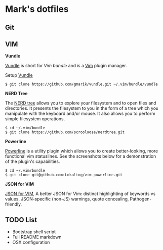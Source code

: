 Mark's dotfiles
==================

Git 
---

VIM
---

**Vundle**

[Vundle] is short for _Vim bundle_ and is a [Vim] plugin manager.

Setup [Vundle]

```
$ git clone https://github.com/gmarik/vundle.git ~/.vim/bundle/vundle
```

**NERD Tree**

The [NERD tree] allows you to explore your filesystem and to open files and directories. It presents the filesystem to you in the form of a tree which you manipulate with the keyboard and/or mouse. It also allows you to perform simple filesystem operations.

```
$ cd ~/.vim/bundle
$ git clone https://github.com/scrooloose/nerdtree.git
```

**Powerline**

[Powerline] is a utility plugin which allows you to create better-looking, more functional vim statuslines. See the screenshots below for a demonstration of the plugin's capabilities.

```
$ cd ~/.vim/bundle
$ git clone git@github.com:Lokaltog/vim-powerline.git
```
**JSON for VIM**

[JSON for VIM], A better JSON for Vim: distinct highlighting of keywords vs values, JSON-specific (non-JS) warnings, quote concealing, Pathogen-friendly.

[Vundle]:http://github.com/gmarik/vundle
[Vim]:http://www.vim.org
[NERD tree]:https://github.com/scrooloose/nerdtree
[Powerline]:https://github.com/Lokaltog/vim-powerline
[JSON for VIM]:https://github.com/elzr/vim-json

## TODO List

* Bootstrap shell script
* Full README markdown
* OSX configuration 